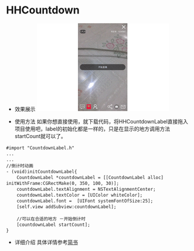 # HHCountdown

* 效果展示
![image](https://github.com/Ccalary/HHCountdown/blob/master/1828346-62eac21e41136234.gif)


* 使用方法
如果你想直接使用，就下载代码，将HHCountdownLabel直接拖入项目使用吧，label的初始化都是一样的，只是在显示的地方调用方法startCount就可以了。
```
#import "CountdownLabel.h"
...
...
//倒计时动画
- (void)initCountdownLabel{
    CountdownLabel *countdownLabel = [[CountdownLabel alloc] initWithFrame:CGRectMake(0, 350, 100, 30)];
    countdownLabel.textAlignment = NSTextAlignmentCenter;
    countdownLabel.textColor = [UIColor whiteColor];
    countdownLabel.font =  [UIFont systemFontOfSize:25];
    [self.view addSubview:countdownLabel];
    
    //可以在合适的地方 －开始倒计时
    [countdownLabel startCount];
}
```
* 详细介绍
具体详情参考[简书](http://www.jianshu.com/p/cfc874597525)
